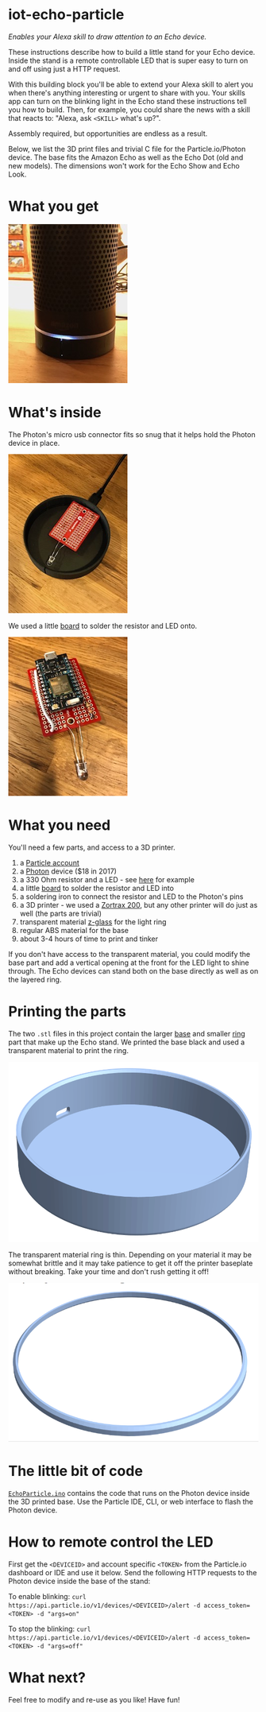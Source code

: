 # iot-echo-particle
*Enables your Alexa skill to draw attention to an Echo device.*

These instructions describe how to build a little stand for your Echo device. Inside the stand is a remote controllable LED that is super easy to turn on and off using just a HTTP request.

With this building block you'll be able to extend your Alexa skill to alert you when there's anything interesting or urgent to share with you. Your skills app can turn on the blinking light in the Echo stand these instructions tell you how to build. Then, for example, you could share the news with a skill that reacts to: "Alexa, ask ```<SKILL>``` what's up?".

Assembly required, but opportunities are endless as a result.

Below, we list the 3D print files and trivial C file for the Particle.io/Photon device. The base fits the Amazon Echo as well as the Echo Dot (old and new models). The dimensions won't work for the Echo Show and Echo Look.

# What you get
![FinishedStand](./FinishedEchoParticleStand.jpg)

# What's inside
The Photon's micro usb connector fits so snug that it helps hold the Photon device in place.

![](./inside1.jpg)

We used a little [board](https://www.sparkfun.com/products/12702) to solder the resistor and LED onto.

![](./inside2.jpg)

# What you need
You'll need a few parts, and access to a 3D printer.

1. a [Particle account](https://www.particle.io/)
2. a [Photon](https://store.particle.io/collections/photon) device ($18 in 2017)
3. a 330 Ohm resistor and a LED - see [here](https://learn.sparkfun.com/tutorials/sparkfun-inventors-kit-for-photon-experiment-guide/experiment-1-hello-world-blink-an-led) for example
4. a little [board](https://www.sparkfun.com/products/12702) to solder the resistor and LED into
5. a soldering iron to connect the resistor and LED to the Photon's pins
6. a 3D printer - we used a [Zortrax 200](https://zortrax.com/printers/zortrax-m200/), but any other printer will do just as well (the parts are trivial)
7. transparent material [z-glass](https://store.zortrax.com/m200-z-glass) for the light ring
8. regular ABS material for the base
9. about 3-4 hours of time to print and tinker

If you don't have access to the transparent material, you could modify the base part and add a vertical opening at the front for the LED light to shine through. The Echo devices can stand both on the base directly as well as on the layered ring.

# Printing the parts
The two ```.stl``` files in this project contain the larger [base](./EchoParticleStand.stl) and smaller [ring](./EchoParticleStandRing.stl) part that make up the Echo stand. We printed the base black and used a transparent material to print the ring.

![Base](./base.png)

The transparent material ring is thin. Depending on your material it may be somewhat brittle and it may take patience to get it off the printer baseplate without breaking. Take your time and don't rush getting it off!

![Ring](./ring.png)

# The little bit of code
[```EchoParticle.ino```](./EchoParticle.ino) contains the code that runs on the Photon device inside the 3D printed base. Use the Particle IDE, CLI, or web interface to flash the Photon device.

# How to remote control the LED

First get the ```<DEVICEID>``` and account specific ```<TOKEN>``` from the Particle.io dashboard or IDE and use it below. Send the following HTTP requests to the Photon device inside the base of the stand:

To enable blinking:
```curl https://api.particle.io/v1/devices/<DEVICEID>/alert -d access_token=<TOKEN> -d "args=on"```

To stop the blinking:
```curl https://api.particle.io/v1/devices/<DEVICEID>/alert -d access_token=<TOKEN> -d "args=off"```

# What next?
Feel free to modify and re-use as you like! Have fun!
